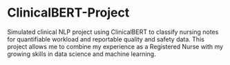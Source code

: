 # ClinicalBERT-Project
Simulated clinical NLP project using ClinicalBERT to classify nursing notes for quantifiable workload and reportable quality and safety data. This project allows me to combine my experience as a Registered Nurse with my growing skills in data science and machine learning.
